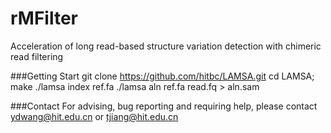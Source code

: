 # rMFilter
Acceleration of long read-based structure variation detection with chimeric read filtering

###Getting Start
	git clone https://github.com/hitbc/LAMSA.git
	cd LAMSA; make
	./lamsa index ref.fa
	./lamsa aln ref.fa read.fq > aln.sam

###Contact
For advising, bug reporting and requiring help, please contact ydwang@hit.edu.cn or tjiang@hit.edu.cn

